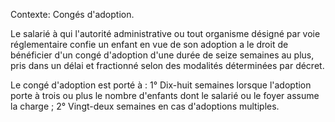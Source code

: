 Contexte: Congés d'adoption.

Le salarié à qui l'autorité administrative ou tout organisme désigné par voie réglementaire confie un enfant en vue de son adoption a le droit de bénéficier d'un congé d'adoption d'une durée de seize semaines au plus, pris dans un délai et fractionné selon des modalités déterminées par décret.

Le congé d'adoption est porté à : 1° Dix-huit semaines lorsque l'adoption porte à trois ou plus le nombre d'enfants dont le salarié ou le foyer assume la charge ; 2° Vingt-deux semaines en cas d'adoptions multiples.